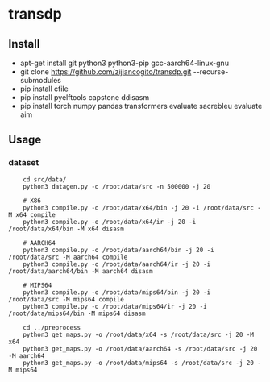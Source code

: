 # transdp


## Install 

- apt-get install git python3 python3-pip gcc-aarch64-linux-gnu
- git clone https://github.com/zijiancogito/transdp.git --recurse-submodules
- pip install cfile
- pip install pyelftools capstone ddisasm
- pip install torch numpy pandas transformers evaluate sacrebleu evaluate aim

## Usage

### dataset

```
    cd src/data/
    python3 datagen.py -o /root/data/src -n 500000 -j 20
    
    # X86
    python3 compile.py -o /root/data/x64/bin -j 20 -i /root/data/src -M x64 compile
    python3 compile.py -o /root/data/x64/ir -j 20 -i /root/data/x64/bin -M x64 disasm
    
    # AARCH64
    python3 compile.py -o /root/data/aarch64/bin -j 20 -i /root/data/src -M aarch64 compile
    python3 compile.py -o /root/data/aarch64/ir -j 20 -i /root/data/aarch64/bin -M aarch64 disasm
    
    # MIPS64 
    python3 compile.py -o /root/data/mips64/bin -j 20 -i /root/data/src -M mips64 compile
    python3 compile.py -o /root/data/mips64/ir -j 20 -i /root/data/mips64/bin -M mips64 disasm

    cd ../preprocess
    python3 get_maps.py -o /root/data/x64 -s /root/data/src -j 20 -M x64
    python3 get_maps.py -o /root/data/aarch64 -s /root/data/src -j 20 -M aarch64
    python3 get_maps.py -o /root/data/mips64 -s /root/data/src -j 20 -M mips64

```

